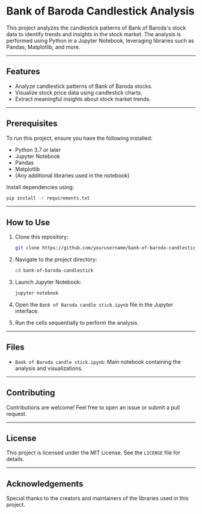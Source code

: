 # Bank of Baroda Candlestick Analysis

This project analyzes the candlestick patterns of Bank of Baroda's stock data to identify trends and insights in the stock market. The analysis is performed using Python in a Jupyter Notebook, leveraging libraries such as Pandas, Matplotlib, and more.

---

## Features
- Analyze candlestick patterns of Bank of Baroda stocks.
- Visualize stock price data using candlestick charts.
- Extract meaningful insights about stock market trends.

---

## Prerequisites

To run this project, ensure you have the following installed:

- Python 3.7 or later
- Jupyter Notebook
- Pandas
- Matplotlib
- (Any additional libraries used in the notebook)

Install dependencies using:
```bash
pip install -r requirements.txt
```

---

## How to Use

1. Clone this repository:
   ```bash
   git clone https://github.com/yourusername/bank-of-baroda-candlestick.git
   ```

2. Navigate to the project directory:
   ```bash
   cd bank-of-baroda-candlestick
   ```

3. Launch Jupyter Notebook:
   ```bash
   jupyter notebook
   ```

4. Open the `Bank of Baroda candle stick.ipynb` file in the Jupyter interface.

5. Run the cells sequentially to perform the analysis.

---

## Files

- `Bank of Baroda candle stick.ipynb`: Main notebook containing the analysis and visualizations.

---

## Contributing

Contributions are welcome! Feel free to open an issue or submit a pull request.

---

## License

This project is licensed under the MIT License. See the `LICENSE` file for details.

---

## Acknowledgements

Special thanks to the creators and maintainers of the libraries used in this project.
